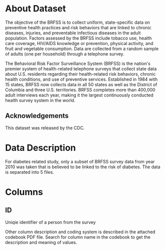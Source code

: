 # About Dataset

The objective of the BRFSS is to collect uniform, state-specific data on preventive health practices and risk behaviors that are linked to chronic diseases, injuries, and preventable infectious diseases in the adult population. Factors assessed by the BRFSS include tobacco use, health care coverage, HIV/AIDS knowledge or prevention, physical activity, and fruit and vegetable consumption. Data are collected from a random sample of adults (one per household) through a telephone survey.

The Behavioral Risk Factor Surveillance System (BRFSS) is the nation's premier system of health-related telephone surveys that collect state data about U.S. residents regarding their health-related risk behaviors, chronic health conditions, and use of preventive services. Established in 1984 with 15 states, BRFSS now collects data in all 50 states as well as the District of Columbia and three U.S. territories. BRFSS completes more than 400,000 adult interviews each year, making it the largest continuously conducted health survey system in the world.

## Acknowledgements

This dataset was released by the CDC.


# Data Description

For diabetes related study, only a subset of BRFSS survey data from year 2010 was taken that is believed to be linked to the risk of diabetes. The data is separated into 5 files.

# Columns

## ID
Uniqie identifier of a person from the survey

Other column description and coding system is described in the attached codebook PDF file. Search for column name in the codebook to get the description and meaning of values.
